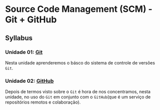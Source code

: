 # Source Code Management (SCM) - Git + GitHub

## Syllabus

### Unidade 01: [Git](01-git)

Nesta unidade aprenderemos o básco do sistema de controle de versões `Git`.

### Unidade 02: [GitHub](02-github)

Depois de termos visto sobre o `Git` é hora de nos concentramos, nesta unidade,
no uso do `Git` em conjunto com o `GitHub`(que é um serviço de repositórios
remotos e colaboração).